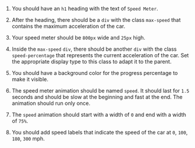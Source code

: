 1. You should have an `h1` heading with the text of `Speed Meter`.


2. After the heading, there should be a `div` with the class `max-speed` that contains the maximum acceleration of the car.

3. Your speed meter should be `800px` wide and `25px` high. 
   
4. Inside the `max-speed` `div`, there should be another `div` with the class `speed-percentage` that represents the current acceleration of the car. Set the appropriate display type to this class to adapt it to the parent.

5. You should have a background color for the progress percentage to make it visible.

6. The speed meter animation should be named `speed`. It should last for `1.5` seconds and should be slow at the beginning and fast at the end. The animation should run only once.

7. The `speed` animation should start with a width of `0` and end with a width of `75%`.

8. You should add speed labels that indicate the speed of the car at `0`, `100`, `180`, `300` mph.
